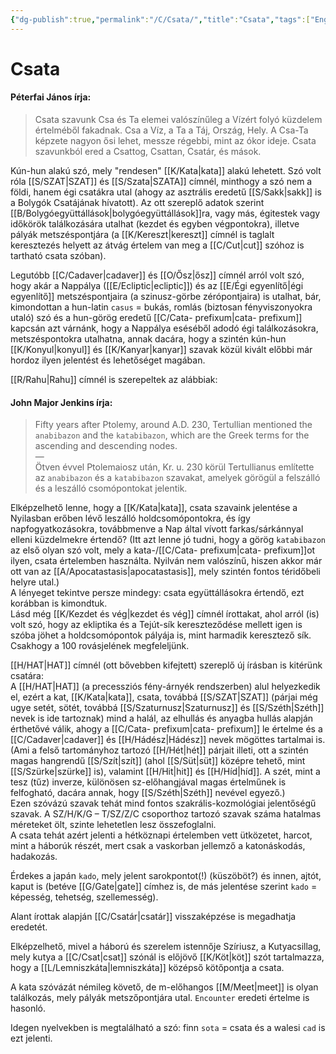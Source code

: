```yaml
---
{"dg-publish":true,"permalink":"/C/Csata/","title":"Csata","tags":["Englishtexttranslated"],"created":"2023-11-02T01:48","updated":"2024-04-05T19:09"}
---
```



# Csata

#### Péterfai János írja:

> Csata szavunk Csa és Ta elemei valószínűleg a Vízért folyó küzdelem értelméből fakadnak. Csa a Víz, a Ta a Táj, Ország, Hely. A Csa-Ta képzete nagyon ősi lehet, messze régebbi, mint az ókor ideje. Csata szavunkból ered a Csattog, Csattan, Csatár, és mások.  

Kún-hun alakú szó, mely "rendesen" [[K/Kata\|kata]] alakú lehetett. Szó volt róla [[S/SZAT\|SZAT]] és [[S/Szata\|SZATA]] címnél, minthogy a szó nem a földi, hanem égi csatákra utal (ahogy az asztrális eredetű [[S/Sakk\|sakk]] is a Bolygók Csatájának hívatott). Az ott szereplő adatok szerint [[B/Bolygóegyüttállások\|bolygóegyüttállások]]ra, vagy más, égitestek vagy időkörök találkozására utalhat (kezdet és egyben végpontokra), illetve pályák metszéspontjára (a [[K/Kereszt\|kereszt]] címnél is taglalt keresztezés helyett az átvág értelem van meg a [[C/Cut\|cut]] szóhoz is tartható csata szóban).  

Legutóbb [[C/Cadaver\|cadaver]] és [[O/Ősz\|ősz]] címnél arról volt szó, hogy akár a Nappálya ([[E/Ecliptic\|ecliptic]]) és az [[E/Égi egyenlítő\|égi egyenlítő]] metszéspontjaira (a szinusz-görbe zérópontjaira) is utalhat, bár, kimondottan a hun-latin `casus` = bukás, romlás (biztosan fényviszonyokra utaló) szó és a hun-görög eredetű [[C/Cata- prefixum\|cata- prefixum]] kapcsán azt várnánk, hogy a Nappálya eséséből adodó égi találkozásokra, metszéspontokra utalhatna, annak dacára, hogy a szintén kún-hun [[K/Konyul\|konyul]] és [[K/Kanyar\|kanyar]] szavak közül kivált előbbi már hordoz ilyen jelentést és lehetőséget magában.  

[[R/Rahu\|Rahu]] címnél is szerepeltek az alábbiak:  

#### John Major Jenkins írja:

> Fifty years after Ptolemy, around A.D. 230, Tertullian mentioned the `anabibazon` and the `katabibazon`, which are the Greek terms for the ascending and descending nodes.  
> —  
> Ötven évvel Ptolemaiosz után, Kr. u. 230 körül Tertullianus említette az `anabibazon` és a `katabibazon` szavakat, amelyek görögül a felszálló és a leszálló csomópontokat jelentik.  

Elképzelhető lenne, hogy a [[K/Kata\|kata]], csata szavaink jelentése a Nyilasban erőben lévő leszálló holdcsomópontokra, és így napfogyatkozásokra, továbbmenve a Nap által vívott farkas/sárkánnyal elleni küzdelmekre értendő? (Itt azt lenne jó tudni, hogy a görög `katabibazon` az első olyan szó volt, mely a kata-/[[C/Cata- prefixum\|cata- prefixum]]ot ilyen, csata értelemben használta. Nyilván nem valószínű, hiszen akkor már ott van az [[A/Apocatastasis\|apocatastasis]], mely szintén fontos téridőbeli helyre utal.)  
A lényeget tekintve persze mindegy: csata együttállásokra értendő, ezt korábban is kimondtuk.  
Lásd még [[K/Kezdet és vég\|kezdet és vég]] címnél írottakat, ahol arról (is) volt szó, hogy az ekliptika és a Tejút-sík kereszteződése mellett igen is szóba jöhet a holdcsomópontok pályája is, mint harmadik keresztező sík. Csakhogy a 100 rovásjelének megfeleljünk.  

[[H/HAT\|HAT]] címnél (ott bővebben kifejtett) szereplő új írásban is kitérünk csatára:  
A [[H/HAT\|HAT]] (a precessziós fény-árnyék rendszerben) alul helyezkedik el, ezért a kat, [[K/Kata\|kata]], csata, továbbá [[S/SZAT\|SZAT]] (párjai még ugye setét, sötét, továbbá [[S/Szaturnusz\|Szaturnusz]] és [[S/Széth\|Széth]] nevek is ide tartoznak) mind a halál, az elhullás és anyagba hullás alapján érthetővé válik, ahogy a [[C/Cata- prefixum\|cata- prefixum]] le értelme és a [[C/Cadaver\|cadaver]] és [[H/Hádész\|Hádész]] nevek mögöttes tartalmai is.  
(Ami a felső tartományhoz tartozó [[H/Hét\|hét]] párjait illeti, ott a szintén magas hangrendű [[S/Szít\|szít]] (ahol [[S/Süt\|süt]] középre tehető, mint [[S/Szürke\|szürke]] is), valamint [[H/Hit\|hit]] és [[H/Híd\|híd]]. A szét, mint a tesz (tűz) inverze, különösen sz-előhangjával magas értelműnek is felfogható, dacára annak, hogy [[S/Széth\|Széth]] nevével egyező.)  
Ezen szóvázú szavak tehát mind fontos szakrális-kozmológiai jelentőségű szavak. A SZ/H/K/G – T/SZ/Z/C csoporthoz tartozó szavak száma hatalmas méreteket ölt, szinte lehetetlen lesz összefoglalni.  
A csata tehát azért jelenti a hétköznapi értelemben vett ütközetet, harcot, mint a háborúk részét, mert csak a vaskorban jellemző a katonáskodás, hadakozás.  

Érdekes a japán `kado`, mely jelent sarokpontot(!) (küszöböt?) és innen, ajtót, kaput is (betéve [[G/Gate\|gate]] címhez is, de más jelentése szerint `kado` = képesség, tehetség, szellemesség).  

Alant írottak alapján [[C/Csatár\|csatár]] visszaképzése is megadhatja eredetét.  

Elképzelhető, mivel a háború és szerelem istennője Szíriusz, a Kutyacsillag, mely kutya a [[C/Csat\|csat]] szónál is előjövő [[K/Köt\|köt]] szót tartalmazza, hogy a [[L/Lemniszkáta\|lemniszkáta]] középső kötőpontja a csata.  

A kata szóvázát némileg követő, de m-előhangos [[M/Meet\|meet]] is olyan találkozás, mely pályák metszőpontjára utal. `Encounter` eredeti értelme is hasonló.  

Idegen nyelvekben is megtalálható a szó: finn `sota` = csata és a walesi `cad` is ezt jelenti.  